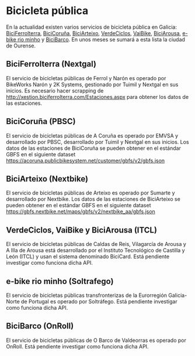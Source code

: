 # Bicicleta pública

En la actualidad existen varios servicios de bicicleta pública en Galicia: [BiciFerrolterra](https://biciferrolterra.com/), [BiciCoruña](https://bicicoruna.gal), [BiciArteixo](https://www.biciarteixo.com/), [VerdeCiclos](https://www.verdeciclos.com/), [VaiBike](https://www.vilagarcia.es/vaibike), [BiciArousa](https://moveailla.gal/a-arousa-a-pedalada/), [e-bike rio minho](https://aectriominho.eu/es/e-bike-rio-minho/) y [BiciBarco](https://www.concellodobarco.gal/es/servizos/medio-ambiente/prestamo-de-bicicletas). En unos meses se sumará a esta lista la ciudad de Ourense.

## BiciFerrolterra (Nextgal)

El servicio de bicicletas públicas de Ferrol y Narón es operado por BikeWorks Narón y 2K Systems, gestionado por Tuimil y Nextgal en sus inicios.
Es necesario hacer scrapping de <http://xestion.biciferrolterra.com/Estaciones.aspx> para obtener los datos de las estaciones.

## BiciCoruña (PBSC)

El servicio de bicicletas públicas de A Coruña es operado por EMVSA y desarrollado por PBSC, desarrollado por Tuimil y Nextgal en sus inicios.
Los datos de las estaciones de BiciCoruña se pueden obtener en el estándar GBFS en el siguiente dataset <https://acoruna.publicbikesystem.net/customer/gbfs/v2/gbfs.json>

## BiciArteixo (Nextbike)

El servicio de bicicletas públicas de Arteixo es operado por Sumarte y desarrollado por Nextbike.
Los datos de las estaciones de BiciArteixo se pueden obtener en el estándar GBFS en el siguiente dataset <https://gbfs.nextbike.net/maps/gbfs/v2/nextbike_aa/gbfs.json>

## VerdeCiclos, VaiBike y BiciArousa (ITCL)

El servicio de bicicletas públicas de Caldas de Reis, Vilagarcía de Arousa y A Illa de Arousa está desarrollado por el Instituto Tecnológico de Castilla y León (ITCL) y usan el sistema denominado BiciCard.
Está pendiente investigar como funciona dicha API.

## e-bike rio minho (Soltrafego)

El servicio de bicicletas públicas transfronterizas de la Eurorregión Galicia-Norte de Portugal es operado por Soltráfego.
Está pendiente investigar como funciona dicha API.

## BiciBarco (OnRoll)

El servicio de bicicletas públicas de O Barco de Valdeorras es operado por OnRoll.
Está pendiente investigar como funciona dicha API.